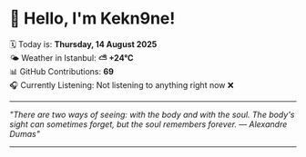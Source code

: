 # 👋 Hello, I'm Kekn9ne!

🗓️ Today is: **Thursday, 14 August 2025**  
🌤️ Weather in Istanbul: **⛅️  +24°C**  
📊 GitHub Contributions: **69**  
🎧 Currently Listening: Not listening to anything right now ❌

---

_"There are two ways of seeing: with the body and with the soul. The body's sight can sometimes forget, but the soul remembers forever. — *Alexandre Dumas*"_

---
